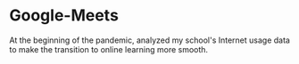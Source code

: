 # Google-Meets
At the beginning of the pandemic, analyzed my school's Internet usage data to make the transition to online learning more smooth.

